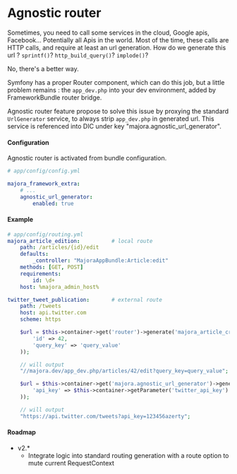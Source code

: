 # Agnostic router

Sometimes, you need to call some services in the cloud, Google apis, Facebook... Potentially all Apis in the world.
Most of the time, these calls are HTTP calls, and require at least an url generation.
How do we generate this url ? `sprintf()`? `http_build_query()`? `implode()`?

No, there's a better way.

Symfony has a proper Router component, which can do this job, but a little problem remains : the `app_dev.php` into your dev environment, added by FrameworkBundle router bridge.

Agnostic router feature propose to solve this issue by proxying the standard `UrlGenerator` service, to always strip `app_dev.php` in generated url.
This service is referenced into DIC under key "majora.agnostic_url_generator".

#### Configuration
Agnostic router is activated from bundle configuration.

```yml
# app/config/config.yml

majora_framework_extra:
    # ...
    agnostic_url_generator:
        enabled: true
```


#### Example
```yml
# app/config/routing.yml
majora_article_edition:          # local route
    path: /articles/{id}/edit
    defaults:
        _controller: "MajoraAppBundle:Article:edit"
    methods: [GET, POST]
    requirements:
        id: \d+
    host: %majora_admin_host%

twitter_tweet_publication:       # external route
    path: /tweets
    host: api.twitter.com
    scheme: https
```
```php
    $url = $this->container->get('router')->generate('majora_article_creation', array(
        'id' => 42,
        'query_key' => 'query_value'
    ));

    // will output
    "//majora.dev/app_dev.php/articles/42/edit?query_key=query_value";

    $url = $this->container->get('majora.agnostic_url_generator')->generate('twitter_tweet_publication', array(
        'api_key' => $this->container->getParameter('twitter_api_key')
    ));

    // will output
    "https://api.twitter.com/tweets?api_key=123456azerty";
```

#### Roadmap

- v2.*
    - Integrate logic into standard routing generation with a route option to mute current RequestContext
